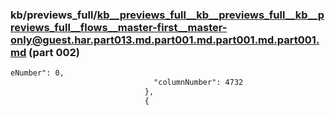 ### kb/previews_full/kb__previews_full__kb__previews_full__kb__previews_full__flows__master-first__master-only@guest.har.part013.md.part001.md.part001.md.part001.md (part 002)

```md
eNumber": 0,
                                "columnNumber": 4732
                              },
                              {
                      
```

```
